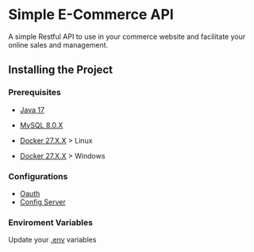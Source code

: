 # Simple E-Commerce API

A simple Restful API to use in your commerce website and facilitate your online sales and management.

## Installing the Project

### Prerequisites

- [Java 17](https://www.oracle.com/br/java/technologies/downloads/)

- [MySQL 8.0.X](https://dev.mysql.com/downloads/mysql/)

- [Docker 27.X.X](https://docs.docker.com/engine/install/ubuntu/) > Linux

- [Docker 27.X.X](https://www.docker.com/get-started/) > Windows

### Configurations

- [Oauth](/ec-oauth/README.md)
- [Config Server](/ec-config-server/README.md)

### Enviroment Variables

Update your [.env](.env) variables
